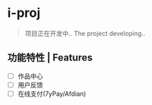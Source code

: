 # i-proj
>
> 项目正在开发中..
> The project developing..

## 功能特性 | Features

- [ ] 作品中心
- [ ] 用户反馈
- [ ] 在线支付(7yPay/Afdian)
